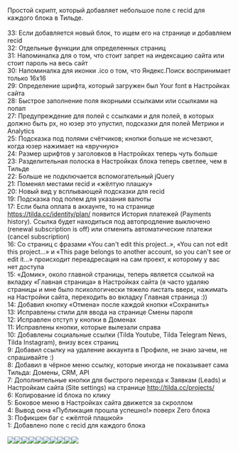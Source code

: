 Простой скрипт, который добавляет небольшое поле с recid для каждого блока в Тильде.<br>
<br>
33: Если добавляется новый блок, то ищем его на странице и добавляем recid<br>
32: Отдельные функции для определенных страниц<br>
31: Напоминалка для о том, что стоит запрет на индексацию сайта или стоит пароль на весь сайт<br>
30: Напоминалка для иконки .ico о том, что Яндекс.Поиск воспринимает только 16x16<br>
29: Определение шрифта, который загружен был Your font в Настройках сайта<br>
28: Быстрое заполнение поля якорными ссылками или ссылками на попап<br>
27: Предупреждение для полей с ссылками и для полей, в которых должно быть px, но юзер это упустил, подсказки для полей Метрики и Analytics<br>
25: Подсказка под полями счётчиков; кнопки больше не исчезают, когда юзер нажимает на «вручную»<br>
24: Размер шрифтов у заголовков в Настройках теперь чуть больше<br>
23: Разделительная полоска в Настройках блока теперь светлее, чем в Тильде<br>
22: Больше не подключается вспомогательный jQuery<br>
21: Поменял местами recid и «жёлтую плашку»<br>
20: Новый вид у всплывающей подсказки для recid<br>
19: Подсказка под полем для указания валюты<br>
17: Если была оплата в аккаунте, то на странице https://tilda.cc/identity/plan/ появится История платежей (Payments history). Ссылка будет находиться под автопродление выключено (renewal subscription is off) или отменить автоматические платежи (cancel subscription)<br>
16: Со страниц с фразами «You can't edit this project..», «You can not edit this project...» и «This page belongs to another account, so you can't see or edit it...» происходит переадресация на сам проект, к которому у вас нет доступа<br>
15: «Домик», около главной страницы, теперь является ссылкой на вкладку «Главная страница» в Настройках сайта (я часто удаляю страницы и мне было психологически тяжело листать вверх, нажимать на Настройки сайта, переходить во вкладку Главная страница :))<br>
14: Добавил кнопку «Отмена» после каждой кнопки «Сохранить»<br>
13: Исправлены стили для ввода на странице Смены пароля<br>
12: Исправлен отступ у кнопки в Доменах<br>
11: Исправлены кнопки, которые вылезали справа<br>
10: Добавлены социальные ссылки (Tilda Youtube, Tilda Telegram News, Tilda Instagram), внизу всех страниц<br>
9: Добавил ссылку на удаление аккаунта в Профиле, не знаю зачем, не спрашивайте :)<br>
8: Добавил в чёрное меню ссылку, которые иногда не показывает сама Тильда: Домены, CRM, API<br>
7: Дополнительные кнопки для быстрого перехода к Заявкам (Leads) и Настройкам сайта (Site settings) на странице http://tilda.cc/projects/<br>
6: Копирование id блока по клику<br>
5: Боковое меню в Настройках сайта движется за скроллом<br>
4: Вывод окна «Публикация прошла успешно!» поверх Zero блока<br>
3: Пофикшен баг с «жёлтой плашкой»<br>
1: Добавлено поле с recid для каждого блока<br>
<br>
<img src="https://static.tildacdn.com/tild3331-3833-4564-a435-323235643433/index.png"><img src="https://static.tildacdn.com/tild3535-6464-4432-b037-633962633533/yourownfont.png"><img src="https://static.tildacdn.com/tild3537-3633-4639-b937-666335623434/linkfill.png" /><img src="https://static.tildacdn.com/tild3138-3639-4564-a464-343237393933/metrika.jpg" /><img src="https://static.tildacdn.com/tild6433-3130-4134-b939-326433393665/romanws.jpg" /><img src="https://static.tildacdn.com/tild6332-3230-4239-a534-316362373964/popupincorrect.png" /><img src="https://static.tildacdn.com/tild3930-6130-4135-b730-613037336539/linkincorrect.png" /><img src="https://static.tildacdn.com/tild6236-3932-4136-a439-663030336666/payments-history.png" /><img src="https://static.tildacdn.com/tild3033-3330-4534-b738-376235666530/home.png" /><img src="https://static.tildacdn.com/tild6466-6261-4035-b761-613838303662/fixed-scroll.gif" />
